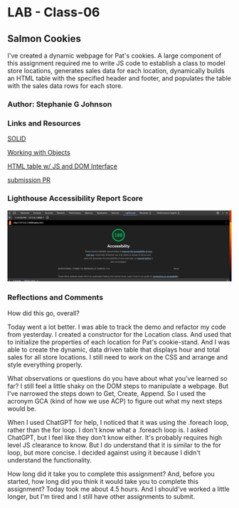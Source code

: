 # LAB - Class-06

## Salmon Cookies

I've created a dynamic webpage for Pat's cookies. A large component of this assignment required me to write JS code to establish a class to model store locations, generates sales data for each location, dynamically builds an HTML table with the specified header and footer, and populates the table with the sales data rows for each store.

### Author: Stephanie G Johnson

### Links and Resources

[SOLID](https://www.geeksforgeeks.org/single-responsibility-in-solid-design-principle/)

[Working with Objects](https://developer.mozilla.org/en-US/docs/Web/JavaScript/Guide/Working_with_objects)

[HTML table w/ JS and DOM Interface](https://developer.mozilla.org/en-US/docs/Web/API/Document_Object_Model/Traversing_an_HTML_table_with_JavaScript_and_DOM_Interfaces#creating_an_html_table_dynamically)

[submission PR](https://stepheegee.github.io/cookie-stand/)


### Lighthouse Accessibility Report Score
![Lighthouse](photos/lighthouse.png)



### Reflections and Comments

How did this go, overall?

Today went a lot better. I was able to track the demo and refactor my code from yesterday. I created a constructor for the Location class. And used that to initialize the properties of each location for Pat's cookie-stand. And I was able to create the dynamic, data driven table that displays hour and total sales for all store locations. I still need to work on the CSS and arrange and style everything properly.  

What observations or questions do you have about what you’ve learned so far?
I still feel a little shaky on the DOM steps to manipulate a webpage. But I've narrowed the steps down to Get, Create, Append. So I used the acronym GCA (kind of how we use ACP) to figure out what my next steps would be. 

When I used ChatGPT for help, I noticed that it was using the .foreach loop, rather than the for loop. I don't know what a .foreach loop is. I asked ChatGPT, but I feel like they don't know either. It's probably requires high level JS clearance to know. But I do understand that it is similar to the for loop, but more concise. I decided against using it because I didn't understand the functionality.

How long did it take you to complete this assignment? And, before you started, how long did you think it would take you to complete this assignment? Today took me about 4.5 hours. And I should've worked a little longer, but I'm tired and I still have other assignments to submit.